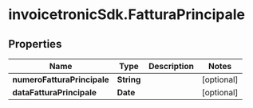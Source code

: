 # invoicetronicSdk.FatturaPrincipale

## Properties

Name | Type | Description | Notes
------------ | ------------- | ------------- | -------------
**numeroFatturaPrincipale** | **String** |  | [optional] 
**dataFatturaPrincipale** | **Date** |  | [optional] 



